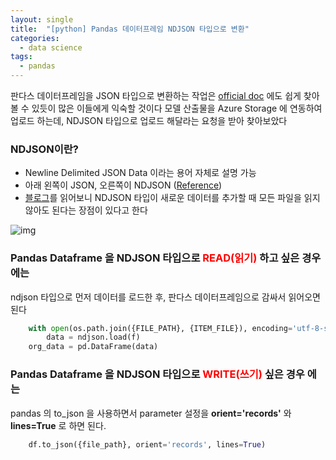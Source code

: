 ```yaml
---
layout: single
title:  "[python] Pandas 데이터프레임 NDJSON 타입으로 변환"
categories:
  - data science
tags:
  - pandas
---
```


판다스 데이터프레임을 JSON 타입으로 변환하는 작업은 [official doc](https://pandas.pydata.org/docs/reference/api/pandas.DataFrame.to_json.html) 에도 쉽게 찾아볼 수 있듯이 많은 이들에게 익숙할 것이다
모델 산출물을 Azure Storage 에 연동하여 업로드 하는데, NDJSON 타입으로 업로드 해달라는 요청을 받아 찾아보았다



### **NDJSON이란?**

- Newline Delimited JSON Data 이라는 용어 자체로 설명 가능
- 아래 왼쪽이 JSON, 오른쪽이 NDJSON ([Reference](https://medium.com/@kandros/newline-delimited-json-is-awesome-8f6259ed4b4b))
- [블로그](https://medium.com/@kandros/newline-delimited-json-is-awesome-8f6259ed4b4b)를 읽어보니 NDJSON 타입이 새로운 데이터를 추가할 때 모든 파일을 읽지 않아도 된다는 장점이 있다고 한다

![img](https://blog.kakaocdn.net/dn/bkeNAA/btreKJQDJ6y/rgKkMKxbEvM0RhG3KkrxK0/img.png)  


### **Pandas Dataframe 을 NDJSON 타입으로 <span style="color:red">READ(읽기)</span> 하고 싶은 경우** 에는

ndjson 타입으로 먼저 데이터를 로드한 후, 판다스 데이터프레임으로 감싸서 읽어오면 된다

```python
    with open(os.path.join({FILE_PATH}, {ITEM_FILE}), encoding='utf-8-sig') as f:	# 한글 데이터인 경우 encoding 설정
        data = ndjson.load(f)														# ndjson 으로 읽고
    org_data = pd.DataFrame(data)													# dataframe 으로 감싸서 읽기
```


### **Pandas Dataframe 을 NDJSON 타입으로 <span style="color:red">WRITE(쓰기)</span> 싶은 경우** 에는

pandas 의 to_json 을 사용하면서 parameter 설정을 **orient='records'** 와 **lines=True** 로 하면 된다.

```python
    df.to_json({file_path}, orient='records', lines=True)
```